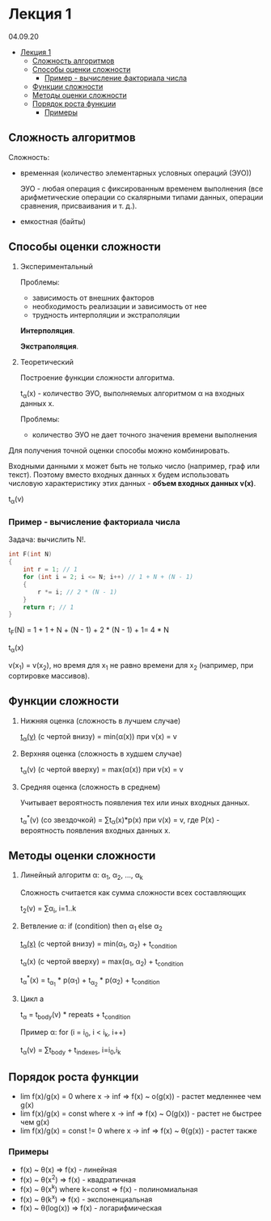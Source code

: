 # Лекция 1

04.09.20

- [Лекция 1](#лекция-1)
  - [Сложность алгоритмов](#сложность-алгоритмов)
  - [Способы оценки сложности](#способы-оценки-сложности)
    - [Пример - вычисление факториала числа](#пример---вычисление-факториала-числа)
  - [Функции сложности](#функции-сложности)
  - [Методы оценки сложности](#методы-оценки-сложности)
  - [Порядок роста функции](#порядок-роста-функции)
    - [Примеры](#примеры)

## Сложность алгоритмов

Сложность:

- временная (количество элементарных условных операций (ЭУО))

    ЭУО - любая операция с фиксированным временем выполнения (все арифметические операции со скалярными типами данных, операции сравнения, присваивания и т. д.).

- емкостная (байты)

## Способы оценки сложности

1. Экспериментальный

    Проблемы:

    - зависимость от внешних факторов
    - необходимость реализации и зависимость от нее
    - трудность интерполяции и экстраполяции

    __Интерполяция__.

    __Экстраполяция__.

2. Теоретический

    Построение функции сложности алгоритма.

    t<sub>&alpha;</sub>(x) - количество ЭУО, выполняемых алгоритмом &alpha; на входных данных x.

    Проблемы:

    - количество ЭУО не дает точного значения времени выполнения

Для получения точной оценки способы можно комбинировать.

Входными данными x может быть не только число (например, граф или текст). Поэтому вместо входных данных x будем использовать числовую характеристику этих данных - __объем входных данных v(x)__.

t<sub>&alpha;</sub>(v)

### Пример - вычисление факториала числа

Задача: вычислить N!.

```c
int F(int N)
{
    int r = 1; // 1
    for (int i = 2; i <= N; i++) // 1 + N + (N - 1)
    {
        r *= i; // 2 * (N - 1)
    }
    return r; // 1
}
```

t<sub>F</sub>(N) = 1 + 1 + N + (N - 1) + 2 \* (N - 1) + 1= 4 \* N

t<sub>&alpha;</sub>(x)

v(x<sub>1</sub>) = v(x<sub>2</sub>), но время для x<sub>1</sub> не равно времени для x<sub>2</sub> (например, при сортировке массивов).

## Функции сложности

1. Нижняя оценка (сложность в лучшем случае)

    <u>t</u><sub>&alpha;</sub><u>(v)</u> (с чертой внизу) = min(&alpha;(x)) при v(x) = v

2. Верхняя оценка (сложность в худшем случае)

    t<sub>&alpha;</sub>(v) (с чертой вверху) = max(&alpha;(x)) при v(x) = v

3. Средняя оценка (сложность в среднем)

    Учитывает вероятность появления тех или иных входных данных.

    t<sub>&alpha;</sub><sup>\*</sup>(v) (со звездочкой) = &sum;t<sub>&alpha;</sub>(x)\*p(x) при v(x) = v, где P(x) - вероятность появления входных данных x.

## Методы оценки сложности

1. Линейный алгоритм &alpha;: &alpha;<sub>1</sub>, &alpha;<sub>2</sub>, ..., &alpha;<sub>k</sub>

    Сложность считается как сумма сложности всех составляющих

    t<sub>2</sub>(v) = &sum;&alpha;<sub>i</sub>, i=1..k

2. Ветвление &alpha;: if (condition) then &alpha;<sub>1</sub> else &alpha;<sub>2</sub>

    <u>t<sub>&alpha;</sub>(x)</u> (с чертой внизу) = min(&alpha;<sub>1</sub>, &alpha;<sub>2</sub>) + t<sub>condition</sub>

    t<sub>&alpha;</sub>(x) (с чертой вверху) = max(&alpha;<sub>1</sub>, &alpha;<sub>2</sub>) + t<sub>condition</sub>

    t<sub>&alpha;</sub><sup>\*</sup>(x) = t<sub>&alpha;<sub>1</sub></sub> \* p(&alpha;<sub>1</sub>) + t<sub>&alpha;<sub>2</sub></sub> * p(&alpha;<sub>2</sub>) + t<sub>condition</sub>

3. Цикл a

    t<sub>&alpha;</sub> = t<sub>body</sub>(v) \* repeats + t<sub>condition</sub>

    Пример &alpha;: for (i = i<sub>0</sub>, i < i<sub>k</sub>, i++)

    t<sub>&alpha;</sub>(v) = &sum;t<sub>body</sub> + t<sub>indexes</sub>, i=i<sub>0</sub>,i<sub>k</sub>

## Порядок роста функции

- lim f(x)/g(x) = 0 where x -> inf => f(x) ~ o(g(x)) - растет медленнее чем g(x)
- lim f(x)/g(x) = const where x -> inf => f(x) ~ O(g(x)) - растет не быстрее чем g(x)
- lim f(x)/g(x) = const != 0 where x -> inf => f(x) ~ &theta;(g(x)) - растет также

### Примеры

- f(x) ~ &theta;(x) => f(x) - линейная
- f(x) ~ &theta;(x<sup>2</sup>) => f(x) - квадратичная
- f(x) ~ &theta;(x<sup>k</sup>) where k=const => f(x) - полиномиальная
- f(x) ~ &theta;(k<sup>x</sup>) => f(x) - экспоненциальная
- f(x) ~ &theta;(log(x)) => f(x) - логарифмическая

